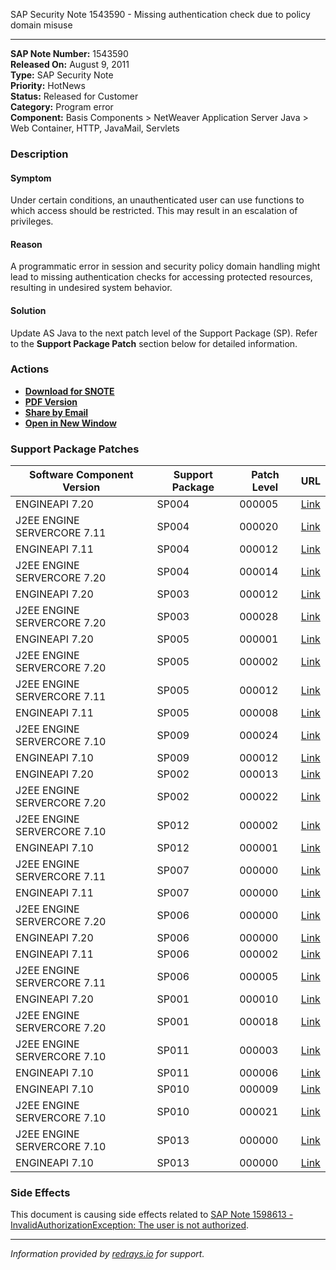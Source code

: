 SAP Security Note 1543590 - Missing authentication check due to policy domain misuse

---

**SAP Note Number:** 1543590  
**Released On:** August 9, 2011  
**Type:** SAP Security Note  
**Priority:** HotNews  
**Status:** Released for Customer  
**Category:** Program error  
**Component:** Basis Components > NetWeaver Application Server Java > Web Container, HTTP, JavaMail, Servlets

### Description

#### Symptom
Under certain conditions, an unauthenticated user can use functions to which access should be restricted. This may result in an escalation of privileges.

#### Reason
A programmatic error in session and security policy domain handling might lead to missing authentication checks for accessing protected resources, resulting in undesired system behavior.

#### Solution
Update AS Java to the next patch level of the Support Package (SP). Refer to the **Support Package Patch** section below for detailed information.

### Actions

- **[Download for SNOTE](https://notesdownloads.sap.com/note/0040000017155462017)**
- **[PDF Version](https://userapps.support.sap.com/sap/support/sfm/notes/print/0001543590?language=en-US&token=365949466C2F40D041C9403A528A53F9)**
- **[Share by Email](https://me.sap.com/share-by-email)**  
- **[Open in New Window](https://me.sap.com/open-new-window)**

### Support Package Patches

| Software Component Version            | Support Package | Patch Level | URL                                                                                                                                                                                                                                                                                   |
|---------------------------------------|------------------|-------------|----------------------------------------------------------------------------------------------------------------------------------------------------------------------------------------------------------------------------------------------------------------------------------------|
| ENGINEAPI 7.20                        | SP004            | 000005      | [Link](https://userapps.support.sap.com/sap/support/swdc/notes?cvnr=01200615320200012941&support_package=SP004&patch_level=000005)                                                                                                                                                |
| J2EE ENGINE SERVERCORE 7.11           | SP004            | 000020      | [Link](https://userapps.support.sap.com/sap/support/swdc/notes?cvnr=01200314690200006908&support_package=SP004&patch_level=000020)                                                                                                                                                |
| ENGINEAPI 7.11                        | SP004            | 000012      | [Link](https://userapps.support.sap.com/sap/support/swdc/notes?cvnr=01200314690200006917&support_package=SP004&patch_level=000012)                                                                                                                                                |
| J2EE ENGINE SERVERCORE 7.20           | SP004            | 000014      | [Link](https://userapps.support.sap.com/sap/support/swdc/notes?cvnr=01200615320200013150&support_package=SP004&patch_level=000014)                                                                                                                                                |
| ENGINEAPI 7.20                        | SP003            | 000012      | [Link](https://userapps.support.sap.com/sap/support/swdc/notes?cvnr=01200615320200012941&support_package=SP003&patch_level=000012)                                                                                                                                                |
| J2EE ENGINE SERVERCORE 7.20           | SP003            | 000028      | [Link](https://userapps.support.sap.com/sap/support/swdc/notes?cvnr=01200615320200013150&support_package=SP003&patch_level=000028)                                                                                                                                                |
| ENGINEAPI 7.20                        | SP005            | 000001      | [Link](https://userapps.support.sap.com/sap/support/swdc/notes?cvnr=01200615320200012941&support_package=SP005&patch_level=000001)                                                                                                                                                |
| J2EE ENGINE SERVERCORE 7.20           | SP005            | 000002      | [Link](https://userapps.support.sap.com/sap/support/swdc/notes?cvnr=01200615320200013150&support_package=SP005&patch_level=000002)                                                                                                                                                |
| J2EE ENGINE SERVERCORE 7.11           | SP005            | 000012      | [Link](https://userapps.support.sap.com/sap/support/swdc/notes?cvnr=01200314690200006908&support_package=SP005&patch_level=000012)                                                                                                                                                |
| ENGINEAPI 7.11                        | SP005            | 000008      | [Link](https://userapps.support.sap.com/sap/support/swdc/notes?cvnr=01200314690200006917&support_package=SP005&patch_level=000008)                                                                                                                                                |
| J2EE ENGINE SERVERCORE 7.10           | SP009            | 000024      | [Link](https://userapps.support.sap.com/sap/support/swdc/notes?cvnr=01200314690200004736&support_package=SP009&patch_level=000024)                                                                                                                                                |
| ENGINEAPI 7.10                        | SP009            | 000012      | [Link](https://userapps.support.sap.com/sap/support/swdc/notes?cvnr=01200615320200008195&support_package=SP009&patch_level=000012)                                                                                                                                                |
| ENGINEAPI 7.20                        | SP002            | 000013      | [Link](https://userapps.support.sap.com/sap/support/swdc/notes?cvnr=01200615320200012941&support_package=SP002&patch_level=000013)                                                                                                                                                |
| J2EE ENGINE SERVERCORE 7.20           | SP002            | 000022      | [Link](https://userapps.support.sap.com/sap/support/swdc/notes?cvnr=01200615320200013150&support_package=SP002&patch_level=000022)                                                                                                                                                |
| J2EE ENGINE SERVERCORE 7.10           | SP012            | 000002      | [Link](https://userapps.support.sap.com/sap/support/swdc/notes?cvnr=01200314690200004736&support_package=SP012&patch_level=000002)                                                                                                                                                |
| ENGINEAPI 7.10                        | SP012            | 000001      | [Link](https://userapps.support.sap.com/sap/support/swdc/notes?cvnr=01200615320200008195&support_package=SP012&patch_level=000001)                                                                                                                                                |
| J2EE ENGINE SERVERCORE 7.11           | SP007            | 000000      | [Link](https://userapps.support.sap.com/sap/support/swdc/notes?cvnr=01200314690200006908&support_package=SP007&patch_level=000000)                                                                                                                                                |
| ENGINEAPI 7.11                        | SP007            | 000000      | [Link](https://userapps.support.sap.com/sap/support/swdc/notes?cvnr=01200314690200006917&support_package=SP007&patch_level=000000)                                                                                                                                                |
| J2EE ENGINE SERVERCORE 7.20           | SP006            | 000000      | [Link](https://userapps.support.sap.com/sap/support/swdc/notes?cvnr=01200615320200013150&support_package=SP006&patch_level=000000)                                                                                                                                                |
| ENGINEAPI 7.20                        | SP006            | 000000      | [Link](https://userapps.support.sap.com/sap/support/swdc/notes?cvnr=01200615320200012941&support_package=SP006&patch_level=000000)                                                                                                                                                |
| ENGINEAPI 7.11                        | SP006            | 000002      | [Link](https://userapps.support.sap.com/sap/support/swdc/notes?cvnr=01200314690200006917&support_package=SP006&patch_level=000002)                                                                                                                                                |
| J2EE ENGINE SERVERCORE 7.11           | SP006            | 000005      | [Link](https://userapps.support.sap.com/sap/support/swdc/notes?cvnr=01200314690200006908&support_package=SP006&patch_level=000005)                                                                                                                                                |
| ENGINEAPI 7.20                        | SP001            | 000010      | [Link](https://userapps.support.sap.com/sap/support/swdc/notes?cvnr=01200615320200012941&support_package=SP001&patch_level=000010)                                                                                                                                                |
| J2EE ENGINE SERVERCORE 7.20           | SP001            | 000018      | [Link](https://userapps.support.sap.com/sap/support/swdc/notes?cvnr=01200615320200013150&support_package=SP001&patch_level=000018)                                                                                                                                                |
| J2EE ENGINE SERVERCORE 7.10           | SP011            | 000003      | [Link](https://userapps.support.sap.com/sap/support/swdc/notes?cvnr=01200314690200004736&support_package=SP011&patch_level=000003)                                                                                                                                                |
| ENGINEAPI 7.10                        | SP011            | 000006      | [Link](https://userapps.support.sap.com/sap/support/swdc/notes?cvnr=01200615320200008195&support_package=SP011&patch_level=000006)                                                                                                                                                |
| ENGINEAPI 7.10                        | SP010            | 000009      | [Link](https://userapps.support.sap.com/sap/support/swdc/notes?cvnr=01200615320200008195&support_package=SP010&patch_level=000009)                                                                                                                                                |
| J2EE ENGINE SERVERCORE 7.10           | SP010            | 000021      | [Link](https://userapps.support.sap.com/sap/support/swdc/notes?cvnr=01200314690200004736&support_package=SP010&patch_level=000021)                                                                                                                                                |
| J2EE ENGINE SERVERCORE 7.10           | SP013            | 000000      | [Link](https://userapps.support.sap.com/sap/support/swdc/notes?cvnr=01200314690200004736&support_package=SP013&patch_level=000000)                                                                                                                                                |
| ENGINEAPI 7.10                        | SP013            | 000000      | [Link](https://userapps.support.sap.com/sap/support/swdc/notes?cvnr=01200615320200008195&support_package=SP013&patch_level=000000)                                                                                                                                                |

### Side Effects

This document is causing side effects related to [SAP Note 1598613 - InvalidAuthorizationException: The user is not authorized](https://me.sap.com/notes/0001598613).

---

*Information provided by [redrays.io](https://redrays.io) for support.*